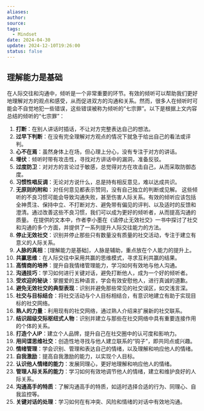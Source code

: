```yaml
---
aliases: 
author: 
source: 
tags:
  - Mindset
date: 2024-04-30
update: 2024-12-10T19:26:00
status: false
---
```

## 理解能力是基础
在人际交往和沟通中，倾听是一个非常重要的环节。有效的倾听可以帮助我们更好地理解对方的观点和感受，从而促进双方的沟通和关系。然而，很多人在倾听时可能会不自觉地犯一些错误，这些错误被称为倾听的“七宗罪”。以下是根据上文内容总结的倾听的“七宗罪”：
1. **打断**：在别人讲话时插话，不让对方完整表达自己的想法。
2. **过早下判断**：在没有完全理解对方观点的情况下就急于给出自己的看法或评判。
3. **心不在焉**：虽然身体上在场，但心理上分心，没有专注于对方的讲话。
4. **埋伏**：倾听时带有攻击性，寻找对方讲话中的漏洞，准备反驳。
5. **过度防卫**：对对方的言论过于敏感，总觉得对方在攻击自己，从而采取防御态度。
6. **习惯性唱反调**：无论对方说什么，总是持有相反意见，难以达成共识。
7. **无原则的附和**：对任何意见都表示赞同，没有自己独立的判断或见解。
这些倾听的不良习惯可能会导致沟通失败，甚至伤害人际关系。有效的倾听应该包括全神贯注、保持中立、不打断对方、避免带有偏见的评判、以及适时的反馈和澄清。通过改善这些不良习惯，我们可以成为更好的倾听者，从而提高沟通的质量。
在提供的文本中，作者李小墨在《请停止无效社交》一书中探讨了社交和沟通的多个方面，并提供了一系列提升人际交往能力的方法。
8. **停止无效社交**：识别并停止那些只有数量没有质量的社交活动，专注于建立有意义的人际关系。
9. **人脉的真相**：[理解能力是基础]，人脉是辅助，重点放在个人能力的提升上。
10. **共赢思维**：在人际交往中采用共赢的思维模式，寻求互利共赢的结果。
11. **高情商的培养**：提升自我情绪管理能力，学习如何有效地与他人沟通。
12. **沟通技巧**：学习如何进行关键对话，避免打断他人，成为一个好的倾听者。
13. **受欢迎的秘诀**：掌握爱的五种语言，学会有效安慰他人，进行真诚的道歉。
14. **避免无效社交的典型表现**：识别并避免那些常见的社交误区，如交浅言深。
15. **社交与目标结合**：将社交活动与个人目标相结合，有意识地建立有助于实现目标的社交网络。
16. **熟人的力量**：利用现有的社交网络，通过熟人介绍来扩展新的社交联系。
17. **结识超级交际枢纽式人物**：识别并建立与那些在社交网络中具有重要连接作用的个体的关系。
18. **打造个人IP**：建立个人品牌，提升自己在社交圈中的认可度和影响力。
19. **用间谍思维社交**：创造性地寻找与他人建立联系的“钩子”，即共同点或兴趣。
20. **情绪管理**：学会识别、管理和表达自己的情绪，以及理解和响应他人的情绪。
21. **自我激励**：提高自我激励的能力，以实现个人目标。
22. **认识他人情绪的能力**：发展同理心，更好地理解和响应他人的情绪。
23. **管理人际关系的能力**：学习如何有效地调节他人的情绪，建立和维护良好的人际关系。
24. **沟通高手的特质**：了解沟通高手的特质，如适时选择合适的行为、同理心、自我监控等。
25. **关键对话的处理**：学习如何在有冲突、风险和情绪的对话中有效地沟通。
